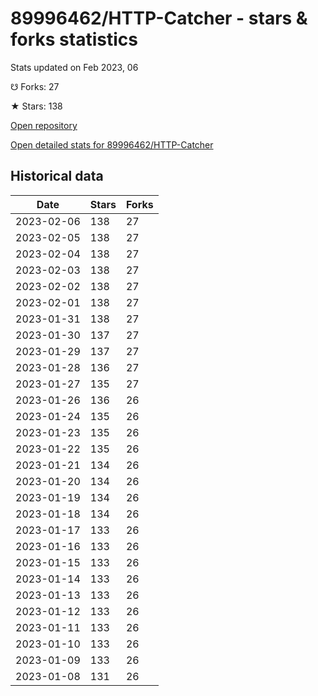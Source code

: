 # 89996462/HTTP-Catcher - stars & forks statistics

Stats updated on Feb 2023, 06

☋ Forks: 27

★ Stars: 138

[Open repository](https://github.com/89996462/HTTP-Catcher)

[Open detailed stats for 89996462/HTTP-Catcher](https://reviewgithub.com/rep/89996462/HTTP-Catcher)

## Historical data
| Date | Stars | Forks |
|------|-------|-------|
| 2023-02-06 | 138 | 27 | 
| 2023-02-05 | 138 | 27 | 
| 2023-02-04 | 138 | 27 | 
| 2023-02-03 | 138 | 27 | 
| 2023-02-02 | 138 | 27 | 
| 2023-02-01 | 138 | 27 | 
| 2023-01-31 | 138 | 27 | 
| 2023-01-30 | 137 | 27 | 
| 2023-01-29 | 137 | 27 | 
| 2023-01-28 | 136 | 27 | 
| 2023-01-27 | 135 | 27 | 
| 2023-01-26 | 136 | 26 | 
| 2023-01-24 | 135 | 26 | 
| 2023-01-23 | 135 | 26 | 
| 2023-01-22 | 135 | 26 | 
| 2023-01-21 | 134 | 26 | 
| 2023-01-20 | 134 | 26 | 
| 2023-01-19 | 134 | 26 | 
| 2023-01-18 | 134 | 26 | 
| 2023-01-17 | 133 | 26 | 
| 2023-01-16 | 133 | 26 | 
| 2023-01-15 | 133 | 26 | 
| 2023-01-14 | 133 | 26 | 
| 2023-01-13 | 133 | 26 | 
| 2023-01-12 | 133 | 26 | 
| 2023-01-11 | 133 | 26 | 
| 2023-01-10 | 133 | 26 | 
| 2023-01-09 | 133 | 26 | 
| 2023-01-08 | 131 | 26 | 

